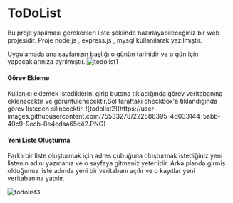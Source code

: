 # ToDoList

Bu proje yapılması gerekenleri liste şeklinde hazırlayabileceğiniz bir web projesidir.
Proje node.js , express.js , mysql kullanılarak yazılmıştır.

Uygulamada ana sayfanızın başlığı o günün tarihidir ve o gün için yapacaklarınıza ayrılmıştır.
![todolist1](https://user-images.githubusercontent.com/75533278/222585020-961b84e7-4e9d-4a1f-afc5-0a70b2a6879f.PNG)
<h4>Görev Ekleme</h4>
Kullanıcı eklemek istediklerini girip butona tıkladığında görev veritabanına eklenecektir ve görüntülenecektir.Sol taraftaki checkbox'a tıklandığında görev listeden silinecektir. 
![todolist2](https://user-images.githubusercontent.com/75533278/222586395-4d033144-5abb-40c9-9ecb-8e4cdaa65c42.PNG)
<h4>Yeni Liste Oluşturma</h4>
Farklı bir liste oluşturmak için adres çubuğuna oluşturmak istediğiniz yeni listenin adını yazmanız ve o sayfaya gitmeniz yeterlidir. Arka planda girmiş olduğunuz liste adında yeni bir veritabanı açılır ve o kayıtlar yeni veritabanına yapılır.

![todolist3](https://user-images.githubusercontent.com/75533278/222585826-3f1f00fc-07c3-4f89-84a9-2470138f64b4.PNG)
